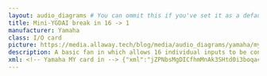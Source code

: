 ```yaml
---
layout: audio_diagrams # You can ommit this if you've set it as a default
title: Mini-YGDAI break in 16 -> 1
manufacturer: Yamaha
class: I/O card
picture: https://media.allaway.tech/blog/media/audio_diagrams/yamaha/my_card_in.jpg # 200 x 110
description: A basic fan in which allows 16 individual inputs to be connected to 1 card slot connector.
xml: <!-- Yamaha MY card in --> {"xml":"jZPNbsMgDICfhmMnAk3SHtd0i3boqaceacMKagIRoUu6p59JWKpNqzWJH+PPBmPZhBfNUDrRqp2tZE34C+GFs9ZPUjMUsq4Jo7oifEsYozAJe31Ak5HSVjhp/H8c2OTwIeqrnDQH0QglCMtE0xK+MccubDtt9OJQbp/fwPropLiESwwsJ+EqsK7huc3RgXQOUpIBWsy3jDrQxPg6f6vjc85eTSVDNBRMeqW93LfiFGgPWQGd8g2kZZuA+G6N3+vPABMG59Zq47twUbqBAV8t6BPNwjbPFF4pZghuCFwhkC0xuEYgTxG4TDCYIzDlGMQCyrCAciygHMvtCsvtCsvt+u/cJtNXfjMYoZjGupXOy+Fh7Y+qWPiltI307gYmva68ihaxP6iS+qyiG1tGpegmxXn2vbcSCLGbvo/3rh3Zj6b+Ag==","w":120,"h":240,"aspect":"fixed","title":"Yamaha MY card in"}
---
```

